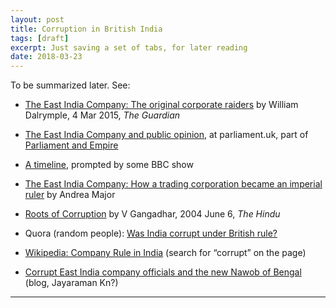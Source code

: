 ```yaml
---
layout: post
title: Corruption in British India
tags: [draft]
excerpt: Just saving a set of tabs, for later reading
date: 2018-03-23
---
```


To be summarized later. See:

* [The East India Company: The original corporate raiders](https://www.theguardian.com/world/2015/mar/04/east-india-company-original-corporate-raiders) by William Dalrymple, 4 Mar 2015, *The Guardian*
* [The East India Company and public opinion](https://www.parliament.uk/about/living-heritage/evolutionofparliament/legislativescrutiny/parliament-and-empire/parliament-and-the-american-colonies-before-1765/the-east-india-company-and-public-opinion/), at parliament.uk, part of [Parliament and Empire](https://www.parliament.uk/about/living-heritage/evolutionofparliament/legislativescrutiny/parliament-and-empire/)
* [A timeline](https://www.express.co.uk/showbiz/tv-radio/767792/Taboo-BBC-Tom-Hardy-East-India-Company-history), prompted by some BBC show
* [The East India Company: How a trading corporation became an imperial ruler](https://www.historyextra.com/period/tudor/the-east-india-company-how-a-trading-corporation-became-an-imperial-ruler/) by Andrea Major


* [Roots of Corruption](http://www.thehindu.com/thehindu/mag/2004/06/06/stories/2004060600250400.htm) by V Gangadhar, 2004 June 6, *The Hindu*
* Quora (random people): [Was India corrupt under British rule?](https://www.quora.com/Was-India-corrupt-under-British-rule)
* [Wikipedia: Company Rule in India](https://en.wikipedia.org/w/index.php?title=Company_rule_in_India&oldid=829233848) (search for “corrupt” on the page)
* [Corrupt East India company officials and the new Nawob of Bengal](https://navrangindia.blogspot.com/2014/12/corrupt-east-india-company-officials.html) (blog, Jayaraman Kn?)

----
